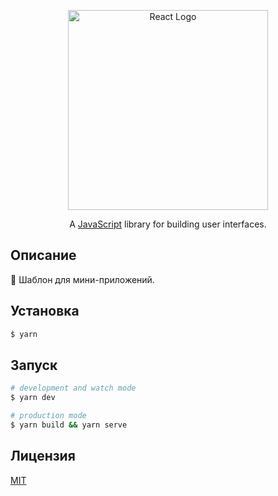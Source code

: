<p align="center">
  <a href="https://reactjs.org/" target="blank"><img src="https://logos-download.com/wp-content/uploads/2016/09/React_logo_wordmark-700x235.png" width="320" alt="React Logo" /></a>
</p>
<p align="center">A <a href="https://javascript.com" target="_blank">JavaScript</a> library for building user interfaces.</p>

## Описание
📍 Шаблон для мини-приложений.

## Установка
```bash
$ yarn
```

## Запуск
```bash
# development and watch mode
$ yarn dev

# production mode
$ yarn build && yarn serve
```

## Лицензия
[MIT](LICENSE)
